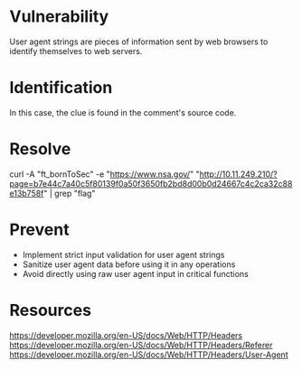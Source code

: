 # Vulnerability

User agent strings are pieces of information sent by web browsers to identify themselves to web servers.

# Identification

In this case, the clue is found in the comment's source code.

# Resolve

curl -A "ft_bornToSec" -e "https://www.nsa.gov/" "http://10.11.249.210/?page=b7e44c7a40c5f80139f0a50f3650fb2bd8d00b0d24667c4c2ca32c88e13b758f" | grep "flag"

# Prevent

- Implement strict input validation for user agent strings
- Sanitize user agent data before using it in any operations
- Avoid directly using raw user agent input in critical functions

# Resources

https://developer.mozilla.org/en-US/docs/Web/HTTP/Headers<br>
https://developer.mozilla.org/en-US/docs/Web/HTTP/Headers/Referer<br>
https://developer.mozilla.org/en-US/docs/Web/HTTP/Headers/User-Agent
